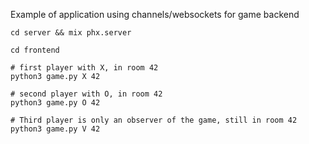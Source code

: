 Example of application using channels/websockets for game backend 
```
cd server && mix phx.server

cd frontend

# first player with X, in room 42
python3 game.py X 42

# second player with O, in room 42
python3 game.py O 42

# Third player is only an observer of the game, still in room 42
python3 game.py V 42
```